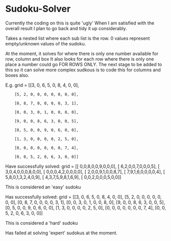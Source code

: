 # Sudoku-Solver

Currently the coding on this is quite 'ugly'
When I am satisfied with the overall result I plan to go back and tidy it up considerably.

Takes a nested list where each sub list is the row.
0 values represent empty/unknown values of the sudoku.

At the moment, it solves for where there is only one number available for row, column and box
It also looks for each row where there is only one place a number could go FOR ROWS ONLY.
The next stage to be added to this so it can solve more complex sudkous is to code this for columns and boxes also.

E.g.
grid = [[3, 0, 6, 5, 0, 8, 4, 0, 0],

        [5, 2, 0, 0, 0, 0, 0, 0, 0],
        
        [0, 8, 7, 0, 0, 0, 0, 3, 1],
        
        [0, 0, 3, 0, 1, 0, 0, 8, 0],
        
        [9, 0, 0, 8, 6, 3, 0, 0, 5],
        
        [0, 5, 0, 0, 9, 0, 6, 0, 0],
        
        [1, 3, 0, 0, 0, 0, 2, 5, 0],
        
        [0, 0, 0, 0, 0, 0, 0, 7, 4],
        
        [0, 0, 5, 2, 0, 6, 3, 0, 0]]
        

Have successfully solved:
grid = [[ 0,0,8,0,0,9,0,0,0],
        [ 6,2,0,0,7,0,0,0,5],
        [ 3,0,4,0,0,0,8,0,0],
        [ 0,0,0,4,2,0,0,0,0],
        [ 2,0,0,9,1,0,0,8,7],
        [ 7,9,1,6,0,0,0,0,4],
        [ 5,8,0,1,3,2,4,0,9],
        [ 4,3,7,5,9,8,1,6,9],
        [ 0,0,2,0,0,0,5,0,0]]

This is considered an 'easy' sudoku

Has successfully solved:
grid = [[3, 0, 6, 5, 0, 8, 4, 0, 0],
        [5, 2, 0, 0, 0, 0, 0, 0, 0],
        [0, 8, 7, 0, 0, 0, 0, 3, 1],
        [0, 0, 3, 0, 1, 0, 0, 8, 0],
        [9, 0, 0, 8, 6, 3, 0, 0, 5],
        [0, 5, 0, 0, 9, 0, 6, 0, 0],
        [1, 3, 0, 0, 0, 0, 2, 5, 0],
        [0, 0, 0, 0, 0, 0, 0, 7, 4],
        [0, 0, 5, 2, 0, 6, 3, 0, 0]]
        
 This is considered a 'hard' sudoku
 
 Has failed at solving 'expert' sudokus at the moment.
